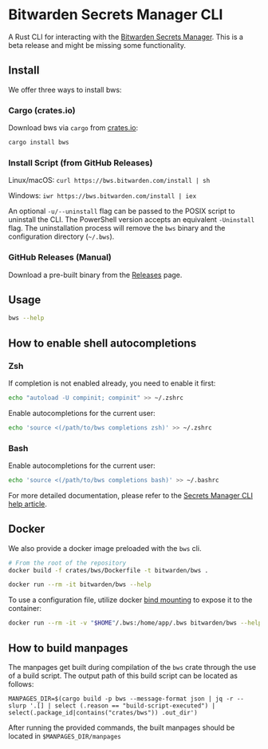 # Bitwarden Secrets Manager CLI

A Rust CLI for interacting with the
[Bitwarden Secrets Manager](https://bitwarden.com/products/secrets-manager/). This is a beta release
and might be missing some functionality.

## Install

We offer three ways to install bws:

### Cargo (crates.io)

Download bws via `cargo` from [crates.io](https://crates.io):

```bash
cargo install bws
```

### Install Script (from GitHub Releases)

Linux/macOS: `curl https://bws.bitwarden.com/install | sh`

Windows: `iwr https://bws.bitwarden.com/install | iex`

An optional `-u/--uninstall` flag can be passed to the POSIX script to uninstall the CLI. The
PowerShell version accepts an equivalent `-Uninstall` flag. The uninstallation process will remove
the `bws` binary and the configuration directory (`~/.bws`).

### GitHub Releases (Manual)

Download a pre-built binary from the [Releases](https://github.com/bitwarden/sdk/releases) page.

## Usage

```bash
bws --help
```

## How to enable shell autocompletions

### Zsh

If completion is not enabled already, you need to enable it first:

```zsh
echo "autoload -U compinit; compinit" >> ~/.zshrc
```

Enable autocompletions for the current user:

```zsh
echo 'source <(/path/to/bws completions zsh)' >> ~/.zshrc
```

### Bash

Enable autocompletions for the current user:

```zsh
echo 'source <(/path/to/bws completions bash)' >> ~/.bashrc
```

For more detailed documentation, please refer to the
[Secrets Manager CLI help article](https://bitwarden.com/help/secrets-manager-cli/).

## Docker

We also provide a docker image preloaded with the `bws` cli.

```bash
# From the root of the repository
docker build -f crates/bws/Dockerfile -t bitwarden/bws .

docker run --rm -it bitwarden/bws --help
```

To use a configuration file, utilize docker
[bind mounting](https://docs.docker.com/storage/bind-mounts/) to expose it to the container:

```bash
docker run --rm -it -v "$HOME"/.bws:/home/app/.bws bitwarden/bws --help
```

## How to build manpages

The manpages get built during compilation of the `bws` crate through the use of a build script. The
output path of this build script can be located as follows:

```
MANPAGES_DIR=$(cargo build -p bws --message-format json | jq -r --slurp '.[] | select (.reason == "build-script-executed") | select(.package_id|contains("crates/bws")) .out_dir')
```

After running the provided commands, the built manpages should be located in
`$MANPAGES_DIR/manpages`
